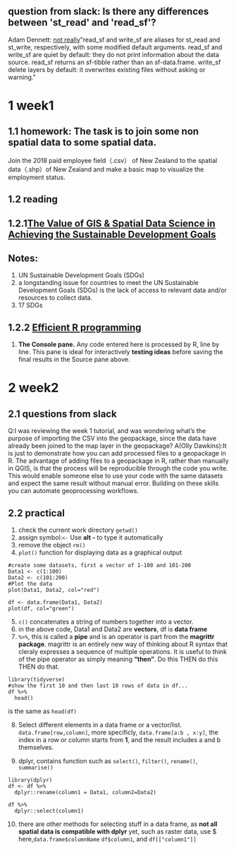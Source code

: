 ## question from slack: Is there any differences between 'st_read' and 'read_sf'?

Adam Dennett: [not really](https://r-spatial.github.io/sf/reference/st_read.html)"read_sf and write_sf are aliases for st_read and st_write, respectively, with some modified default arguments. read_sf and write_sf are quiet by default: they do not print information about the data source. read_sf returns an sf-tibble rather than an sf-data.frame. write_sf delete layers by default: it overwrites existing files without asking or warning."

# 1 week1
## 1.1 homework: The task is to join some non spatial data to some spatial data.
Join the 2018 paid employee field（.csv） of New Zealand  to the spatial data（.shp）of New Zealand and make a basic map to visualize the employment status.

## 1.2 reading
## 1.2.1[The Value of GIS & Spatial Data Science in Achieving the Sustainable Development Goals](https://complexsystemstheory.net/2020/09/23/gis-and-the-sustainable-development-goals/)
## Notes: 
  1. UN Sustainable Development Goals (SDGs)
  2. a longstanding issue for countries to meet the UN Sustainable Development Goals (SDGs) is the lack of access to relevant data and/or resources to collect data.
  3. 17 SDGs

## 1.2.2 [Efficient R programming](https://csgillespie.github.io/efficientR/)
  1. **The Console pane.** Any code entered here is processed by R, line by line. This pane is ideal for interactively **testing ideas** before saving the final results in the Source pane above.



# 2 week2
## 2.1 questions from slack
Q:I was reviewing the week 1 tutorial, and was wondering what’s the purpose of importing the CSV into the geopackage, since the data have already been joined to the map layer in the geopackage?
A(Olly Dawkins):It is just to demonstrate how you can add processed files to a geopackage in R. The advantage of adding files to a geopackage in R, rather than manually in QGIS, is that the process will be reproducible through the code you write. This would enable someone else to use your code with the same datasets and expect the same result without manual error. Building on these skills you can automate geoprocessing workflows.

## 2.2 practical
1. check the current work directory `getwd()`
2. assign symbol:`<-` Use **alt -** to type it automatically
3. remove the object `rm()`
4.  `plot()` function for displaying data as a graphical output
```
#create some datasets, first a vector of 1-100 and 101-200
Data1 <- c(1:100)
Data2 <- c(101:200)
#Plot the data
plot(Data1, Data2, col="red")
```
```
df <- data.frame(Data1, Data2)
plot(df, col="green")
```
5. `c()` concatenates a string of numbers together into a vector.
6.  in the above code, Data1 and Data2 are **vectors**, df is **data frame**
7. `%>%`, this is called a **pipe** and is an operator is part from the **magrittr package**. magrittr is an entirely new way of thinking about R syntax that cleraly expresses a sequence of multiple operations. It is useful to think of the pipe operator as simply meaning **“then”**. Do this THEN do this THEN do that.
```
library(tidyverse)
#show the first 10 and then last 10 rows of data in df...
df %>%
  head()
```
is the same as `head(df)`

8. Select different elements in a data frame or a vector/list. `data.frame[row,column]`, more specificly, `data.frame[a:b , x:y]`, the index in a row or column starts from **1**, and the result includes a and b themselves.

9. dplyr, contains function such as `select()`, `filter()`, `rename()`, `summarise()`
```
library(dplyr)
df <- df %>%
  dplyr::rename(column1 = Data1, column2=Data2)
```
```
df %>% 
  dplyr::select(column1)
```
10. there are other methods for selecting stuff in a data frame, as **not all spatial data is compatible with dplyr** yet, such as raster data, use $ here,`data.frame$columnName`
`df$column1`, and `df[["column1"]]`
